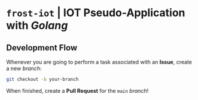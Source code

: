 # `frost-iot` | IOT Pseudo-Application with _Golang_

## Development Flow

Whenever you are going to perform a task associated with an **Issue**, create a new _branch_:

```bash
git checkout -b your-branch
```

When finished, create a **Pull Request** for the `main` _branch_!
